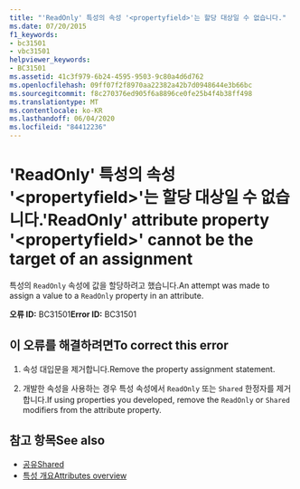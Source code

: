 ```yaml
---
title: "'ReadOnly' 특성의 속성 '<propertyfield>'는 할당 대상일 수 없습니다."
ms.date: 07/20/2015
f1_keywords:
- bc31501
- vbc31501
helpviewer_keywords:
- BC31501
ms.assetid: 41c3f979-6b24-4595-9503-9c80a4d6d762
ms.openlocfilehash: 09ff07f2f8970aa22382a42b7d0948644e3b66bc
ms.sourcegitcommit: f8c270376ed905f6a8896ce0fe25b4f4b38ff498
ms.translationtype: MT
ms.contentlocale: ko-KR
ms.lasthandoff: 06/04/2020
ms.locfileid: "84412236"
---
```

# <a name="readonly-attribute-property-propertyfield-cannot-be-the-target-of-an-assignment"></a><span data-ttu-id="48c3b-102">'ReadOnly' 특성의 속성 '\<propertyfield>'는 할당 대상일 수 없습니다.</span><span class="sxs-lookup"><span data-stu-id="48c3b-102">'ReadOnly' attribute property '\<propertyfield>' cannot be the target of an assignment</span></span>
<span data-ttu-id="48c3b-103">특성의 `ReadOnly` 속성에 값을 할당하려고 했습니다.</span><span class="sxs-lookup"><span data-stu-id="48c3b-103">An attempt was made to assign a value to a `ReadOnly` property in an attribute.</span></span>  
  
 <span data-ttu-id="48c3b-104">**오류 ID:** BC31501</span><span class="sxs-lookup"><span data-stu-id="48c3b-104">**Error ID:** BC31501</span></span>  
  
## <a name="to-correct-this-error"></a><span data-ttu-id="48c3b-105">이 오류를 해결하려면</span><span class="sxs-lookup"><span data-stu-id="48c3b-105">To correct this error</span></span>  
  
1. <span data-ttu-id="48c3b-106">속성 대입문을 제거합니다.</span><span class="sxs-lookup"><span data-stu-id="48c3b-106">Remove the property assignment statement.</span></span>  
  
2. <span data-ttu-id="48c3b-107">개발한 속성을 사용하는 경우 특성 속성에서 `ReadOnly` 또는 `Shared` 한정자를 제거합니다.</span><span class="sxs-lookup"><span data-stu-id="48c3b-107">If using properties you developed, remove the `ReadOnly` or `Shared` modifiers from the attribute property.</span></span>  
  
## <a name="see-also"></a><span data-ttu-id="48c3b-108">참고 항목</span><span class="sxs-lookup"><span data-stu-id="48c3b-108">See also</span></span>

- [<span data-ttu-id="48c3b-109">공유</span><span class="sxs-lookup"><span data-stu-id="48c3b-109">Shared</span></span>](../language-reference/modifiers/shared.md)
- [<span data-ttu-id="48c3b-110">특성 개요</span><span class="sxs-lookup"><span data-stu-id="48c3b-110">Attributes overview</span></span>](../programming-guide/concepts/attributes/index.md)
